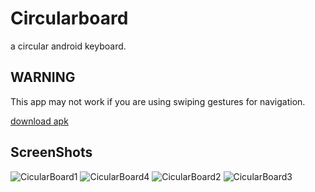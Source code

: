 # Circularboard
a circular android keyboard.

## WARNING
This app may not work if you are using swiping gestures for navigation. 

[download apk](https://github.com/ssrajputtheboss/Circularboard/raw/master/apk/com.example.circularboard.apk) 

## ScreenShots
![CicularBoard1](https://ssrajputtheboss.github.io/Circularboard/screenshots/circularboard1.jpg)
![CicularBoard4](https://ssrajputtheboss.github.io/Circularboard/screenshots/circularboard4.jpg)
![CicularBoard2](https://ssrajputtheboss.github.io/Circularboard/screenshots/circularboard2.jpg)
![CicularBoard3](https://ssrajputtheboss.github.io/Circularboard/screenshots/circularboard3.jpg)
